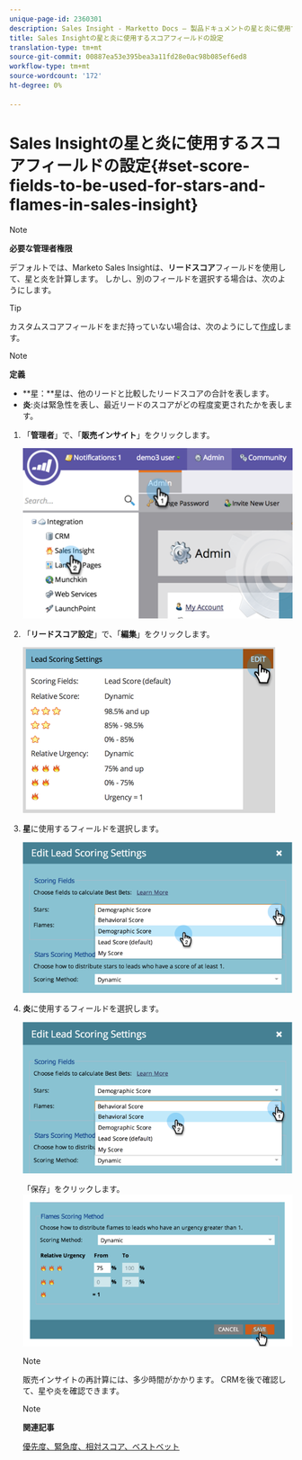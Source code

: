 ```yaml
---
unique-page-id: 2360301
description: Sales Insight - Marketto Docs — 製品ドキュメントの星と炎に使用するスコアフィールドの設定
title: Sales Insightの星と炎に使用するスコアフィールドの設定
translation-type: tm+mt
source-git-commit: 00887ea53e395bea3a11fd28e0ac98b085ef6ed8
workflow-type: tm+mt
source-wordcount: '172'
ht-degree: 0%

---
```



# Sales Insightの星と炎に使用するスコアフィールドの設定{#set-score-fields-to-be-used-for-stars-and-flames-in-sales-insight}

>[!NOTE]
>
>**必要な管理者権限**

デフォルトでは、Marketo Sales Insightは、**リードスコア**&#x200B;フィールドを使用して、星と炎を計算します。 しかし、別のフィールドを選択する場合は、次のようにします。

>[!TIP]
>
>カスタムスコアフィールドをまだ持っていない場合は、次のようにして[作成](../../../../../product-docs/administration/field-management/create-a-custom-field-in-marketo.md)します。

>[!NOTE]
>
>**定義**
>
>* **星：**星は、他のリードと比較したリードスコアの合計を表します。
>* **炎**:炎は緊急性を表し、最近リードのスコアがどの程度変更されたかを表します。

>



1. 「**管理者**」で、「**販売インサイト**」をクリックします。

   ![](assets/image2014-9-16-13-3a27-3a19.png)

1. 「**リードスコア設定**」で、「**編集**」をクリックします。

   ![](assets/image2014-9-16-13-3a27-3a33.png)

1. **星**&#x200B;に使用するフィールドを選択します。

   ![](assets/image2014-9-16-13-3a27-3a45.png)

1. **炎**&#x200B;に使用するフィールドを選択します。

   ![](assets/image2014-9-16-13-3a28-3a1.png)

   「保存」をクリックします。
   ![](assets/image2014-9-16-13-3a28-3a18.png)

   >[!NOTE]
   >
   >販売インサイトの再計算には、多少時間がかかります。 CRMを後で確認して、星や炎を確認できます。

   >[!NOTE]
   >
   >**関連記事**
   >
   >
   >[優先度、緊急度、相対スコア、ベストベット](priority-urgency-relative-score-and-best-bets.md)

